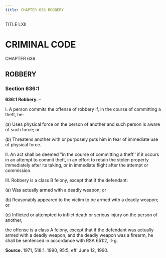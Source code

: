 ```yaml
---
title: CHAPTER 636 ROBBERY
---
```


TITLE LXII
                                             
CRIMINAL CODE
=============

CHAPTER 636
                                             
ROBBERY
------------

### Section 636:1

 **636:1 Robbery. –**
                                             
 I. A person commits the offense of robbery if, in the course of
committing a theft, he:
                                             
 (a) Uses physical force on the person of another and such person
is aware of such force; or
                                             
 (b) Threatens another with or purposely puts him in fear of
immediate use of physical force.
                                             
 II. An act shall be deemed "in the course of committing a theft'' if
it occurs in an attempt to commit theft, in an effort to retain the
stolen property immediately after its taking, or in immediate flight
after the attempt or commission.
                                             
 III. Robbery is a class B felony, except that if the defendant:
                                             
 (a) Was actually armed with a deadly weapon; or
                                             
 (b) Reasonably appeared to the victim to be armed with a deadly
weapon; or
                                             
 (c) Inflicted or attempted to inflict death or serious injury on
the person of another,
                                             
the offense is a class A felony, except that if the defendant was
actually armed with a deadly weapon, and the deadly weapon was a
firearm, he shall be sentenced in accordance with RSA 651:2, II-g.

**Source.** 1971, 518:1. 1990, 95:5, eff. June 12, 1990.
